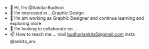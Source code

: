 - 👋 Hi, I’m @Ankita-Budhori
- 👀 I’m interested in ...Graphic Design 
- 🌱 I’m am working as Graphic Designer and continue learning and exploring more
- 💞️ I’m looking to collaborate on ...
- 📫 How to reach me ... 
mail   budhoriankita5@gmail.com
insta   @ankita_aru


<!---
Ankita-Budhori/Ankita-Budhori is a ✨ special ✨ repository because its `README.md` (this file) appears on your GitHub profile.
You can click the Preview link to take a look at your changes.
--->
